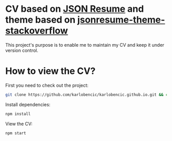 ---
---
# CV based on [JSON Resume](http://jsonresume.org) and theme based on [jsonresume-theme-stackoverflow](https://github.com/phoinixi/jsonresume-theme-stackoverflow)

This project's purpose is to enable me to maintain my CV and keep it under version control.

# How to view the CV?

First you need to check out the project:

```bash
git clone https://github.com/karlobencic/karlobencic.github.io.git && cd karlobencic.github.io
```

Install dependencies:
```bash
npm install
```

View the CV:
```bash
npm start
```

